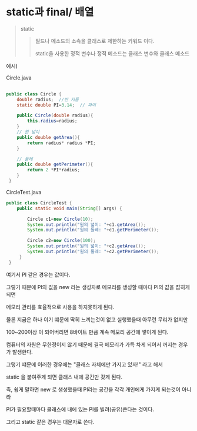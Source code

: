 # static과 final/ 배열 

 > static 
 >  
 > > 필드나 메소드의 소속을 클래스로 제한하는 키워드 이다.
 > > 
 > > static을 사용한 정적 변수나 정적 메소드는 클래스 변수와 클래스 메소드 

예시)

Circle.java
``` java 
  
public class Circle {
    double radius;  //반 지름
    static double PI=3.14;  // 파이

    public Circle(double radius){
        this.radius=radius;
    }
    // 원 넓이
    public double getArea(){
        return radius* radius *PI;
    }

    // 둘레
    public double getPerimeter(){
        return 2 *PI*radius;
    }
 }
```

CircleTest.java
```java 
public class CircleTest {
    public static void main(String[] args) {

        Circle c1=new Circle(10);
        System.out.println("원의 넓이: "+c1.getArea());
        System.out.println("원의 둘레: "+c1.getPerimeter());

        Circle c2=new Circle(100);
        System.out.println("원의 넓이: "+c2.getArea());
        System.out.println("원의 둘레: "+c2.getPerimeter());
     }
 }
```



 여기서 PI 같은 경우는 값이다. 
 
 그렇기 때문에 PI의 값을 new 라는 생성자로 메모리를 생성할 때마다 PI의 값을 잡히게 되면 
 
 메모리 관리를 효율적으로 사용을 하지못하게 된다. 

물론 지금은 하나 이기 떄문에 딱히 느끼는것이 없고 실행했을때 아무런 무리가 없지만 

100~200이상 이 되어버리면  8바이트 만큼 계속 메모리 공간에 쌓이게 된다.

컴퓨터의 자원은 무한정이지 않기 때문에 결국 메모리가 가득 차게 되어서 꺼지는 경우가 발생한다.

그렇기 떄문에 이러한 경우에는 "클래스 자체에만 가지고 있자!" 라고 해서 

static 을 붙여주게 되면 클래스 내에 공간만 갖게 된다.

즉, 쉽게 말하면 new 로 생성했을때 PI라는 공간을 각각 개인에게 가지게 되는것이 아니라 

 PI가 필요할때마다 클래스에 내에 있는 PI를 빌려(공유)쓴다는 것이다.
 
 그리고 static 같은 경우는 대문자로 쓴다.
